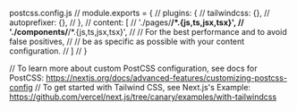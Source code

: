 postcss.config.js
// module.exports = {
//     plugins: {
//         tailwindcss: {},
//         autoprefixer: {},
//     },
//     content: [
//         './pages/**/*.{js,ts,jsx,tsx}',
//         './components/**/*.{js,ts,jsx,tsx}',
//         // For the best performance and to avoid false positives,
//         // be as specific as possible with your content configuration.
//     ]
// }

// To learn more about custom PostCSS configuration, see docs for PostCSS: https://nextjs.org/docs/advanced-features/customizing-postcss-config
// To get started with Tailwind CSS, see Next.js's Example: https://github.com/vercel/next.js/tree/canary/examples/with-tailwindcss
